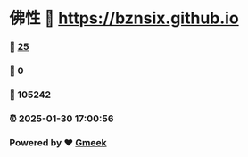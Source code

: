 # 佛性 :link: https://bznsix.github.io 
### :page_facing_up: [25](https://bznsix.github.io/tag.html) 
### :speech_balloon: 0 
### :hibiscus: 105242 
### :alarm_clock: 2025-01-30 17:00:56 
### Powered by :heart: [Gmeek](https://github.com/Meekdai/Gmeek)
